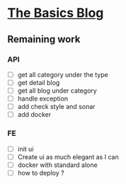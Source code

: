 # [The Basics Blog](https://the-basics.space)

## Remaining work

### API

- [ ] get all category under the type
- [ ] get detail blog
- [ ] get all blog under category
- [ ] handle exception
- [ ] add check style and sonar
- [ ] add docker

### FE

- [ ] init ui
- [ ] Create ui as much elegant as I can
- [ ] docker with standard alone
- [ ] how to deploy ?
